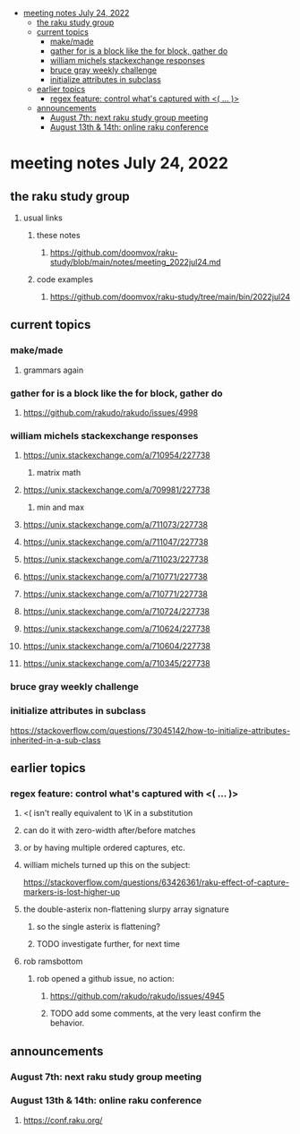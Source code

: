 - [meeting notes July 24, 2022](#orga9ffafa)
  - [the raku study group](#org669f26f)
  - [current topics](#orgaa1af6e)
    - [make/made](#org2a34459)
    - [gather for is a block like the for block, gather do](#orgb0f1b68)
    - [william michels stackexchange responses](#org0c8bc27)
    - [bruce gray weekly challenge](#org995a803)
    - [initialize attributes in subclass](#org14b5413)
  - [earlier topics](#org6ef4a42)
    - [regex feature: control what's captured with <( &#x2026; )>](#orgaa88ea5)
  - [announcements](#org9882b56)
    - [August 7th: next raku study group meeting](#orgf6cb2d9)
    - [August 13th & 14th: online raku conference](#org312efc0)


<a id="orga9ffafa"></a>

# meeting notes July 24, 2022


<a id="org669f26f"></a>

## the raku study group

1.  usual links

    1.  these notes
    
        1.  <https://github.com/doomvox/raku-study/blob/main/notes/meeting_2022jul24.md>
    
    2.  code examples
    
        1.  <https://github.com/doomvox/raku-study/tree/main/bin/2022jul24>


<a id="orgaa1af6e"></a>

## current topics


<a id="org2a34459"></a>

### make/made

1.  grammars again


<a id="orgb0f1b68"></a>

### gather for is a block like the for block, gather do

1.  <https://github.com/rakudo/rakudo/issues/4998>


<a id="org0c8bc27"></a>

### william michels stackexchange responses

1.  <https://unix.stackexchange.com/a/710954/227738>

    1.  matrix math

2.  <https://unix.stackexchange.com/a/709981/227738>

    1.  min and max

3.  <https://unix.stackexchange.com/a/711073/227738>

4.  <https://unix.stackexchange.com/a/711047/227738>

5.  <https://unix.stackexchange.com/a/711023/227738>

6.  <https://unix.stackexchange.com/a/710771/227738>

7.  <https://unix.stackexchange.com/a/710771/227738>

8.  <https://unix.stackexchange.com/a/710724/227738>

9.  <https://unix.stackexchange.com/a/710624/227738>

10. <https://unix.stackexchange.com/a/710604/227738>

11. <https://unix.stackexchange.com/a/710345/227738>


<a id="org995a803"></a>

### bruce gray weekly challenge


<a id="org14b5413"></a>

### initialize attributes in subclass

<https://stackoverflow.com/questions/73045142/how-to-initialize-attributes-inherited-in-a-sub-class>


<a id="org6ef4a42"></a>

## earlier topics


<a id="orgaa88ea5"></a>

### regex feature: control what's captured with <( &#x2026; )>

1.  <( isn't really equivalent to \K in a substitution

2.  can do it with zero-width after/before matches

3.  or by having multiple ordered captures, etc.

4.  william michels turned up this on the subject:

    <https://stackoverflow.com/questions/63426361/raku-effect-of-capture-markers-is-lost-higher-up>

1.  the double-asterix non-flattening slurpy array signature

    1.  so the single asterix is flattening?
    
    2.  TODO investigate further, for next time

2.  rob ramsbottom

    1.  rob opened a github issue, no action:
    
        1.  <https://github.com/rakudo/rakudo/issues/4945>
        
        2.  TODO add some comments, at the very least confirm the behavior.


<a id="org9882b56"></a>

## announcements


<a id="orgf6cb2d9"></a>

### August 7th: next raku study group meeting


<a id="org312efc0"></a>

### August 13th & 14th: online raku conference

1.  <https://conf.raku.org/>
